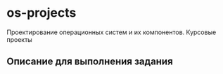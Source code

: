 ﻿# os-projects
Проектирование операционных систем и их компонентов. Курсовые проекты

## Описание для выполнения задания